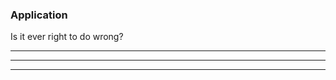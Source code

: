 ### Application

Is it ever right to do wrong?

___________________________________________________________________________

___________________________________________________________________________

___________________________________________________________________________
